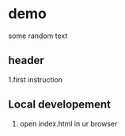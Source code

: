 # demo 


some random text
## header

1.first instruction

## Local developement

1. open index.html in ur browser
